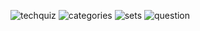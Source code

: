 ![techquiz](https://user-images.githubusercontent.com/81707749/181025540-1681caaf-c20b-4d43-93fe-f1825ae83654.jpeg)
![categories](https://user-images.githubusercontent.com/81707749/181025576-2129e8d1-5928-4b98-aac9-ba86d3baa030.jpeg)
![sets](https://user-images.githubusercontent.com/81707749/181025664-9e81f7b4-563e-4070-a563-9170e845dea3.jpeg)
![question](https://user-images.githubusercontent.com/81707749/181025695-8e5230c0-fbe4-4a99-9804-fa1370dd1123.jpeg)
